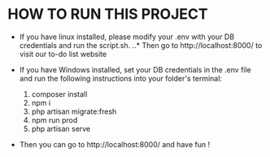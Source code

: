 



# HOW TO RUN THIS PROJECT


+ If you have linux installed, please modify your .env with your DB credentials and run the script.sh.
        ..* Then go to http://localhost:8000/ to visit our to-do list website

+ If you have Windows installed, set your DB credentials in the .env file and run the following instructions into your folder's terminal:

    1. composer install
    2. npm i
    3. php artisan migrate:fresh
    4. npm run prod
    5. php artisan serve

+ Then you can go to http://localhost:8000/ and have fun ! 























